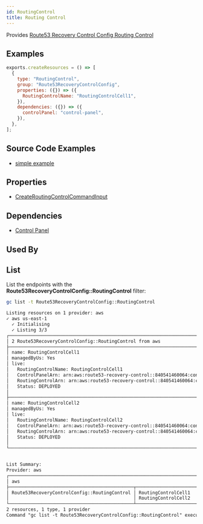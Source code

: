 ```yaml
---
id: RoutingControl
title: Routing Control
---
```


Provides [Route53 Recovery Control Config Routing Control](https://us-west-2.console.aws.amazon.com/route53recovery/home#/recovery-control/home)

## Examples

```js
exports.createResources = () => [
  {
    type: "RoutingControl",
    group: "Route53RecoveryControlConfig",
    properties: ({}) => ({
      RoutingControlName: "RoutingControlCell1",
    }),
    dependencies: ({}) => ({
      controlPanel: "control-panel",
    }),
  },
];
```

## Source Code Examples

- [simple example](https://github.com/grucloud/grucloud/blob/main/examples/aws/Route53RecoveryControlConfig/route53-recovery-control-config)

## Properties

- [CreateRoutingControlCommandInput](https://docs.aws.amazon.com/AWSJavaScriptSDK/v3/latest/clients/client-route53-recovery-control-config/interfaces/createroutingcontrolcommandinput.html)

## Dependencies

- [Control Panel](./ControlPanel.md)

## Used By

## List

List the endpoints with the **Route53RecoveryControlConfig::RoutingControl** filter:

```sh
gc list -t Route53RecoveryControlConfig::RoutingControl
```

```txt
Listing resources on 1 provider: aws
✓ aws us-east-1
  ✓ Initialising
  ✓ Listing 3/3
┌───────────────────────────────────────────────────────────────────────────┐
│ 2 Route53RecoveryControlConfig::RoutingControl from aws                   │
├───────────────────────────────────────────────────────────────────────────┤
│ name: RoutingControlCell1                                                 │
│ managedByUs: Yes                                                          │
│ live:                                                                     │
│   RoutingControlName: RoutingControlCell1                                 │
│   ControlPanelArn: arn:aws:route53-recovery-control::840541460064:contro… │
│   RoutingControlArn: arn:aws:route53-recovery-control::840541460064:cont… │
│   Status: DEPLOYED                                                        │
│                                                                           │
├───────────────────────────────────────────────────────────────────────────┤
│ name: RoutingControlCell2                                                 │
│ managedByUs: Yes                                                          │
│ live:                                                                     │
│   RoutingControlName: RoutingControlCell2                                 │
│   ControlPanelArn: arn:aws:route53-recovery-control::840541460064:contro… │
│   RoutingControlArn: arn:aws:route53-recovery-control::840541460064:cont… │
│   Status: DEPLOYED                                                        │
│                                                                           │
└───────────────────────────────────────────────────────────────────────────┘


List Summary:
Provider: aws
┌──────────────────────────────────────────────────────────────────────────┐
│ aws                                                                      │
├──────────────────────────────────────────────┬───────────────────────────┤
│ Route53RecoveryControlConfig::RoutingControl │ RoutingControlCell1       │
│                                              │ RoutingControlCell2       │
└──────────────────────────────────────────────┴───────────────────────────┘
2 resources, 1 type, 1 provider
Command "gc list -t Route53RecoveryControlConfig::RoutingControl" executed in 6s, 116 MB

```
